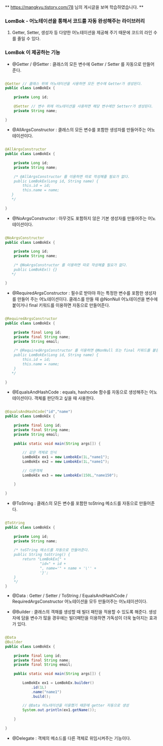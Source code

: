 ** https://mangkyu.tistory.com/78 님의 게시글을 보며 학습하였습니다. **

### LomBok - 어노테이션을 통해서 코드를 자동 완성해주는 라이브러리 
1. Getter, Setter, 생성자 등 다양한 어노테이션을 제공해 주기 때문에 코드의 라인 수를 줄일 수 있다.


### LomBok 이 제공하는 기능
* @Getter / @Setter : 클래스의 모든 변수에 Getter / Setter 를 자동으로 만들어 준다.
``` java

@Getter // 클래스 위에 어노테이션을 사용하면 모든 변수에 Getter가 생성된다.
public class LomBokEx {
	
    private Long id;
    
    @Setter // 변수 위에 어노테이션을 사용하면 해당 변수에만 Setterr가 생성된다.
    private String name;
    	
}

```

* @AllArgsConstructor : 클래스의 모든 변수를 포함한 생성자를 만들어주는 어노테이션이다.
``` java

@AllArgsConstructor
public class LomBokEx {
	
    private Long id;
    private String name;
    
    /* @AllArgsConstructor 를 이용하면 따로 작성해줄 필요가 없다.
    public LomBokEx(Long id, String name) {
    	this.id = id;
        this.name = name;
   }
   */
    	
}

```

* @NoArgsConstructor : 아무것도 포함하지 않은 기본 생성자를 만들어주는 어노테이션이다.

``` java

@NoArgsConstructor
public class LomBokEx {
	
    private Long id;
    private String name;
    
    /* @NoArgsConstructor 를 이용하면 따로 작성해줄 필요가 없다.
    public LomBokEx() {}
   */
    	
}

```

*  @RequiredArgsConstructor : 필수로 받아야 하는 특정한 변수를 포함한 생성자를 만들어 주는 어노테이션이다. 클래스를 만들 때 @NonNull 어노테이션을 변수에 붙이거나 final 키워드를 이용하면 자동으로 만들어준다.
``` java

@RequiredArgsConstructor
public class LomBokEx {
	
    private final Long id;
    private final String name;
    private String email;
    
    /* @RequiredArgsConstructor 를 이용하면 @NonNull 또는 final 키워드를 붙은 변수를 포함한 생성자를 자동으로 만들어준다.
    public LomBokEx(Long id, String name) {
    	this.id = id;
        this.name = name;
    }
   */
    	
}

```

* @EqualsAndHashCode : equals, hashcode 함수를 자동으로 생성해주는 어노테이션이다. 객체를 판단하고 싶을 때 사용한다.
``` java

@EqualsAndHashCode("id","name")
public class LomBokEx {
	
    private final Long id;
    private final String name;
    private String email;
    
    public static void main(String args[]) {
    
    	// 같은 객체로 인식
    	LomBokEx ex1 = new LombokEx(1L,"name1");
        LomBokEx ex2 = new LombokEx(1L,"name1");
        
        // 다른객체
        LomBokEx ex3 = new LombokEx(150L,"name150");     
    
    }
    	
}

```

* @ToString : 클래스의 모든 변수를 포함한 toString 메소드를 자동으로 만들어준다.
``` java

@ToString
public class LomBokEx {
    
    private Long id;
    private String name;
    
    /* toSTring 메소드를 자동으로 만들어준다.
    public String toString() {
        return "LomBokEx{" +
                "id=" + id +
                ", name='" + name + '\'' +
                '}';
    }
    */
}
```

* @Data : Getter / Setter / ToString / EqualsAndHashCode / RequiredArgsConstructor 어노테이션을 모두 만들어주는 어노테이션이다.

* @Builder : 클래스의 객채를 생성할 때 빌더 패턴을 적용할 수 있도록 해준다. 생성자에 담을 변수가 많을 경우에는 빌더패턴을 이용하면 가독성이 더욱 높아지는 효과가 있다. 
``` java

@Data
@Builder
public class LomBokEx {
	
    private final Long id;
    private final String name;
    private final String email;
    
    public static void main(String args[]) {
    
    	LomBokEx ex1 = LomBokEx.builder()
            .id(1L)
            .name("name1")
            .build(); 
        
        // @Data 어노테이션을 이용했기 때문에 getter 자동으로 생성
      	System.out.println(ex1.getName());
    
    }
    	
}

```

* @Delegate : 객체의 메소드를 다른 객체로 위임시켜주는 기능이다.
